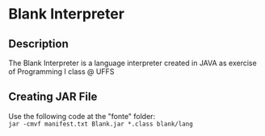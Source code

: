# Blank Interpreter

## Description

The Blank Interpreter is a language interpreter created in JAVA as exercise of Programming I class @ UFFS

## Creating JAR File

Use the following code at the "fonte" folder: <br/>
`jar -cmvf manifest.txt Blank.jar *.class blank/lang`